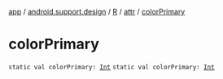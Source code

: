 [app](../../../index.md) / [android.support.design](../../index.md) / [R](../index.md) / [attr](index.md) / [colorPrimary](.)

# colorPrimary

`static val colorPrimary: `[`Int`](https://kotlinlang.org/api/latest/jvm/stdlib/kotlin/-int/index.html)
`static val colorPrimary: `[`Int`](https://kotlinlang.org/api/latest/jvm/stdlib/kotlin/-int/index.html)